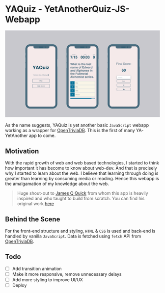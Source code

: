 # YAQuiz - YetAnotherQuiz-JS-Webapp 
![YaQuiz-Banner](screenshots/screenshot-04.png)

As the name suggests, YAQuiz is yet another basic `JavaScript` webapp working as a wrapper for [OpenTriviaDB](https://opentdb.com/). This is the first of many YA-YetAnother app to come. 

## Motivation 
With the rapid growth of web and web based technologies, I started to think how important it has become to know about web-dev. And that is precisely why I started to learn about the web. I believe that learning through doing is greater than learning by consuming media or reading. Hence this webapp is the amalgamation of my knowledge about the web.
> Huge shout-out to [James Q Quick](https://github.com/jamesqquick) from whom this app is heavily inspired and who taught to build from scratch. You can find his original work [here](https://github.com/jamesqquick/Build-A-Quiz-App-With-HTML-CSS-and-JavaScript)

## Behind the Scene
For the front-end structure and styling, `HTML` & `CSS` is used and back-end is handled by vanilla `JavaScript`. Data is fetched using `fetch` API from [OpenTriviaDB](https://opentdb.com/). 

## Todo
- [ ] Add transition animation
- [ ] Make it more responsive, remove unnecessary delays
- [ ] Add more styling to improve UI/UX
- [ ] Deploy
